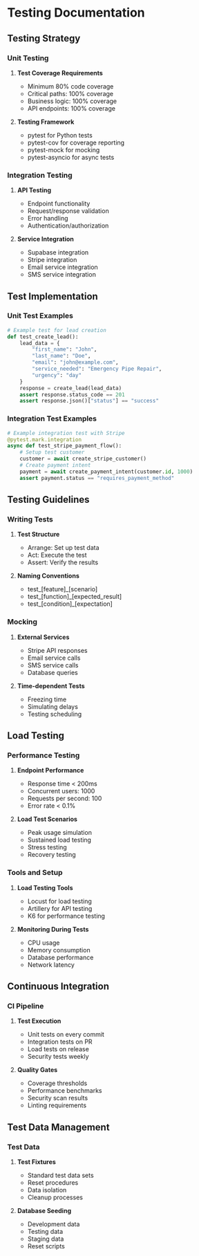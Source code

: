# Testing Documentation

## Testing Strategy

### Unit Testing
1. **Test Coverage Requirements**
   - Minimum 80% code coverage
   - Critical paths: 100% coverage
   - Business logic: 100% coverage
   - API endpoints: 100% coverage

2. **Testing Framework**
   - pytest for Python tests
   - pytest-cov for coverage reporting
   - pytest-mock for mocking
   - pytest-asyncio for async tests

### Integration Testing
1. **API Testing**
   - Endpoint functionality
   - Request/response validation
   - Error handling
   - Authentication/authorization

2. **Service Integration**
   - Supabase integration
   - Stripe integration
   - Email service integration
   - SMS service integration

## Test Implementation

### Unit Test Examples
```python
# Example test for lead creation
def test_create_lead():
    lead_data = {
        "first_name": "John",
        "last_name": "Doe",
        "email": "john@example.com",
        "service_needed": "Emergency Pipe Repair",
        "urgency": "day"
    }
    response = create_lead(lead_data)
    assert response.status_code == 201
    assert response.json()["status"] == "success"
```

### Integration Test Examples
```python
# Example integration test with Stripe
@pytest.mark.integration
async def test_stripe_payment_flow():
    # Setup test customer
    customer = await create_stripe_customer()
    # Create payment intent
    payment = await create_payment_intent(customer.id, 1000)
    assert payment.status == "requires_payment_method"
```

## Testing Guidelines

### Writing Tests
1. **Test Structure**
   - Arrange: Set up test data
   - Act: Execute the test
   - Assert: Verify the results

2. **Naming Conventions**
   - test_[feature]_[scenario]
   - test_[function]_[expected_result]
   - test_[condition]_[expectation]

### Mocking
1. **External Services**
   - Stripe API responses
   - Email service calls
   - SMS service calls
   - Database queries

2. **Time-dependent Tests**
   - Freezing time
   - Simulating delays
   - Testing scheduling

## Load Testing

### Performance Testing
1. **Endpoint Performance**
   - Response time < 200ms
   - Concurrent users: 1000
   - Requests per second: 100
   - Error rate < 0.1%

2. **Load Test Scenarios**
   - Peak usage simulation
   - Sustained load testing
   - Stress testing
   - Recovery testing

### Tools and Setup
1. **Load Testing Tools**
   - Locust for load testing
   - Artillery for API testing
   - K6 for performance testing

2. **Monitoring During Tests**
   - CPU usage
   - Memory consumption
   - Database performance
   - Network latency

## Continuous Integration

### CI Pipeline
1. **Test Execution**
   - Unit tests on every commit
   - Integration tests on PR
   - Load tests on release
   - Security tests weekly

2. **Quality Gates**
   - Coverage thresholds
   - Performance benchmarks
   - Security scan results
   - Linting requirements

## Test Data Management

### Test Data
1. **Test Fixtures**
   - Standard test data sets
   - Reset procedures
   - Data isolation
   - Cleanup processes

2. **Database Seeding**
   - Development data
   - Testing data
   - Staging data
   - Reset scripts 